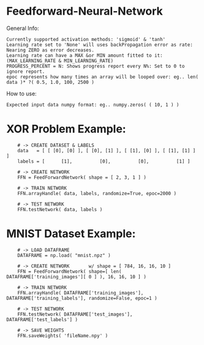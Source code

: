# Feedforward-Neural-Network

General Info:

    Currently supported activation methods: 'sigmoid' & 'tanh'
    Learning rate set to 'None' will uses backPropagation error as rate: Nearing ZERO as error decreases.
    Learning rate can have a MAX &or MIN amount fitted to it: (MAX_LEARNING_RATE & MIN_LEARNING_RATE)
    PROGRESS_PERCENT = N: Shows progress report every N%: Set to 0 to ignore report.
    epoc represents how many times an array will be looped over: eg.. len( data )* ?( 0.5, 1.0, 100, 2500 )

How to use:

    Expected input data numpy format: eg.. numpy.zeros( ( 10, 1 ) )

# XOR Problem Example:
        # -> CREATE DATASET & LABELS
        data   = [ [ [0], [0] ], [ [0], [1] ], [ [1], [0] ], [ [1], [1] ] ]
        labels = [      [1],          [0],          [0],          [1] ]

        # -> CREATE NETWORK
        FFN = FeedForwardNetwork( shape = [ 2, 3, 1 ] )
        
        # -> TRAIN NETWORK
        FFN.arrayHandle( data, labels, randomize=True, epoc=2000 )
        
        # -> TEST NETWORK
        FFN.testNetwork( data, labels )
# MNIST Dataset Example:
        # -> LOAD DATAFRAME
        DATAFRAME = np.load( "mnist.npz" )

        # -> CREATE NETWORK       w/ shape = [ 784, 16, 16, 10 ]
        FFN = FeedForwardNetwork( shape=[ len( DATAFRAME['training_images'][ 0 ] ), 16, 16, 10 ] )

        # -> TRAIN NETWORK
        FFN.arrayHandle( DATAFRAME['training_images'], DATAFRAME['training_labels'], randomize=False, epoc=1 )

        # -> TEST NETWORK
        FFN.testNetwork( DATAFRAME['test_images'], DATAFRAME['test_labels'] )
        
        # -> SAVE WEIGHTS
        FFN.saveWeights( 'fileName.npy' )
